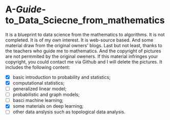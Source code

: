 # A-_Guide_-to_Data_Sciecne_from_mathematics
It is a blueprint to data science from the mathematics to algorithms. It is not completed.
It is of my own interest. 
It is web-source based. And some material draw from the original owners' blogs.
Last but not least, thanks to the teachers who guide me to mathematics.
And the copyright of pictures are not permmited by the original oweners. 
If this material infringes your copyright, you could contact me via Github and I will delete the pictures.
It includes the following content:
- [X] basic introduction to probability and statistics;
- [X] computational statistics;
- [ ]  generalized linear model;
- [ ]  probabilistic and graph models;
- [ ] basci machine learning;
- [X] some materials on deep learning;
- [ ] other data anslysis such as topological data analysis.
